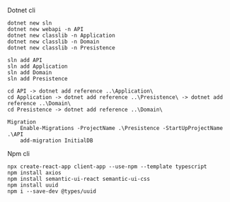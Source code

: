 Dotnet cli

    dotnet new sln
    dotnet new webapi -n API
    dotnet new classlib -n Application
    dotnet new classlib -n Domain
    dotnet new classlib -n Presistence

    sln add API
    sln add Application
    sln add Domain
    sln add Presistence

    cd API -> dotnet add reference ..\Application\
    cd Application -> dotnet add reference ..\Presistence\ -> dotnet add reference ..\Domain\
    cd Presistence -> dotnet add reference ..\Domain\

    Migration
        Enable-Migrations -ProjectName .\Presistence -StartUpProjectName .\API
        add-migration InitialDB 

Npm cli

    npx create-react-app client-app --use-npm --template typescript
    npm install axios
    npm install semantic-ui-react semantic-ui-css
    npm install uuid
    npm i --save-dev @types/uuid